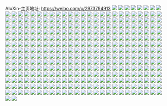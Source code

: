 AIuXin-主页地址: https://weibo.com/u/2973794913 
![](https://wx4.sinaimg.cn/mw2000/b1408261gy1h9jka3ycunj20u0140k77.jpg) 
![](https://wx4.sinaimg.cn/mw2000/b1408261gy1h9jka2l1syj20u016on99.jpg) 
![](https://wx4.sinaimg.cn/mw2000/b1408261gy1h9jka5uv2ej20u0140woe.jpg) 
![](https://wx4.sinaimg.cn/mw2000/b1408261gy1h9jkctkd18j20u0140n68.jpg) 
![](https://wx4.sinaimg.cn/mw2000/b1408261ly1h8ru9dacmbj20u013z12e.jpg) 
![](https://wx4.sinaimg.cn/mw2000/b1408261ly1h8ru9eeldsj20u01404aw.jpg) 
![](https://wx4.sinaimg.cn/mw2000/b1408261ly1h8ru9dtpsbj20u013ztik.jpg) 
![](https://wx4.sinaimg.cn/mw2000/b1408261ly1h8ru9gwb23j20u013zqg4.jpg) 
![](https://wx4.sinaimg.cn/mw2000/b1408261ly1h8ru9f3wiyj20u0140alr.jpg) 
![](https://wx4.sinaimg.cn/mw2000/b1408261ly1h8ru9gbvz0j20u014013c.jpg) 
![](https://wx4.sinaimg.cn/mw2000/b1408261ly1h8ru9fo67ij20u0140qbm.jpg) 
![](https://wx4.sinaimg.cn/mw2000/b1408261ly1h8f0x7grq3j20u0140q6u.jpg) 
![](https://wx4.sinaimg.cn/mw2000/b1408261ly1h8f0x6s7ldj20u014kgqy.jpg) 
![](https://wx4.sinaimg.cn/mw2000/b1408261ly1h8f0x73g1hj20u0140q8f.jpg) 
![](https://wx4.sinaimg.cn/mw2000/b1408261ly1h8f0x7s5nfj20u0140wiw.jpg) 
![](https://wx4.sinaimg.cn/mw2000/b1408261ly1h8f0x64gcwj20u0140dos.jpg) 
![](https://wx4.sinaimg.cn/mw2000/b1408261ly1h8f0x85t4rj20u0140tgf.jpg) 
![](https://wx4.sinaimg.cn/mw2000/b1408261ly1h7z4h4k2a0j20u013hdml.jpg) 
![](https://wx4.sinaimg.cn/mw2000/b1408261gy1h7jmqt7hzkj20wi1ycx3d.jpg) 
![](https://wx4.sinaimg.cn/mw2000/b1408261ly1h7g9zc8fcvj22801o01kx.jpg) 
![](https://wx4.sinaimg.cn/mw2000/b1408261ly1h7g9z5kpg3j22721nznpd.jpg) 
![](https://wx4.sinaimg.cn/mw2000/b1408261ly1h7g9z164goj21o0280qv5.jpg) 
![](https://wx4.sinaimg.cn/mw2000/b1408261ly1h7g9z4ufzoj22c034be72.jpg) 
![](https://wx4.sinaimg.cn/mw2000/b1408261ly1h7g9z3cskuj22c03401cl.jpg) 
![](https://wx4.sinaimg.cn/mw2000/b1408261ly1h7g9yzu82jj22c0340aky.jpg) 
![](https://wx4.sinaimg.cn/mw2000/b1408261ly1h7g9z6mq7pj21o0280b29.jpg) 
![](https://wx4.sinaimg.cn/mw2000/b1408261ly1h7g9z7cx43j20wi17cdgr.jpg) 
![](https://wx4.sinaimg.cn/mw2000/b1408261ly1h7g9z6ycb2j20wi16nn5k.jpg) 
![](https://wx4.sinaimg.cn/mw2000/b1408261ly1h7c5jzk41hj20zo10w0xf.jpg) 
![](https://wx4.sinaimg.cn/mw2000/b1408261ly1h6ww58rfe3j21au0u0dpi.jpg) 
![](https://wx4.sinaimg.cn/mw2000/b1408261ly1h6ww59440ej20u0140gqk.jpg) 
![](https://wx4.sinaimg.cn/mw2000/b1408261ly1h6ww56ps8uj20u0140k4x.jpg) 
![](https://wx4.sinaimg.cn/mw2000/b1408261ly1h6ww57i0xcj20u0140n3k.jpg) 
![](https://wx4.sinaimg.cn/mw2000/b1408261ly1h6ww58ftddj21hc0u0aaa.jpg) 
![](https://wx4.sinaimg.cn/mw2000/b1408261ly1h6p31e1urxj20lo2jkgzv.jpg) 
![](https://wx4.sinaimg.cn/mw2000/b1408261ly1h5tf2bsejkj20w50rhthh.jpg) 
![](https://wx4.sinaimg.cn/mw2000/b1408261ly1h5tf2aynfkj20ku0kuwit.jpg) 
![](https://wx4.sinaimg.cn/mw2000/b1408261ly1h45tnznvpgj20u013z7da.jpg) 
![](https://wx4.sinaimg.cn/mw2000/b1408261ly1h45to2akeaj20u013zwp0.jpg) 
![](https://wx4.sinaimg.cn/mw2000/b1408261ly1h45to5kmplj20u0140n9f.jpg) 
![](https://wx4.sinaimg.cn/mw2000/b1408261ly1h45to7enzzj20u013zqaf.jpg) 
![](https://wx4.sinaimg.cn/mw2000/b1408261ly1h45to9152xj20u0140n3q.jpg) 
![](https://wx4.sinaimg.cn/mw2000/b1408261ly1h45tnwxedqj20u01400ya.jpg) 
![](https://wx4.sinaimg.cn/mw2000/b1408261ly1h45tob05ipj20u011ijyu.jpg) 
![](https://wx4.sinaimg.cn/mw2000/b1408261ly1h3yryc9vp4j219p0u0qce.jpg) 
![](https://wx4.sinaimg.cn/mw2000/b1408261ly1h3o8jywouaj20u00u0q92.jpg) 
![](https://wx4.sinaimg.cn/mw2000/b1408261ly1h3makcppqbj223l35snpd.jpg) 
![](https://wx4.sinaimg.cn/mw2000/b1408261ly1h3makai1l5j23f756nnph.jpg) 
![](https://wx4.sinaimg.cn/mw2000/b1408261ly1h3makf0j5tj23ga56n7wk.jpg) 
![](https://wx4.sinaimg.cn/mw2000/b1408261ly1h3makhjymmj23ff56n1l1.jpg) 
![](https://wx4.sinaimg.cn/mw2000/b1408261ly1h3makjp9k8j223u35r1ky.jpg) 
![](https://wx4.sinaimg.cn/mw2000/b1408261ly1h3jsoddfmtj20u0140akt.jpg) 
![](https://wx4.sinaimg.cn/mw2000/b1408261ly1h3jsoekm97j21400u0tf4.jpg) 
![](https://wx4.sinaimg.cn/mw2000/b1408261ly1h3jsodzcqaj20u0140jxd.jpg) 
![](https://wx4.sinaimg.cn/mw2000/b1408261ly1h3jsp087c8j20u0140n74.jpg) 
![](https://wx4.sinaimg.cn/mw2000/b1408261ly1h3jsoznv7bj20u0140du5.jpg) 
![](https://wx4.sinaimg.cn/mw2000/b1408261ly1h3jspiik16j20u0140nd8.jpg) 
![](https://wx4.sinaimg.cn/mw2000/b1408261ly1h3icx5vbjmj20u0140gxy.jpg) 
![](https://wx4.sinaimg.cn/mw2000/b1408261ly1h3icx845r3j20u014010m.jpg) 
![](https://wx4.sinaimg.cn/mw2000/b1408261ly1h3icxaiykyj20u0140gqv.jpg) 
![](https://wx4.sinaimg.cn/mw2000/b1408261ly1h3icwtc062j20u013z4bq.jpg) 
![](https://wx4.sinaimg.cn/mw2000/b1408261ly1h3icx2pc8gj20u013zdrh.jpg) 
![](https://wx4.sinaimg.cn/mw2000/b1408261ly1h3icwzlyx8j20u0140du2.jpg) 
![](https://wx4.sinaimg.cn/mw2000/b1408261ly1h3icwuquerj21b60u0wkf.jpg) 
![](https://wx4.sinaimg.cn/mw2000/b1408261ly1h3icxsdkomj20u0140dpw.jpg) 
![](https://wx4.sinaimg.cn/mw2000/b1408261ly1h395mhkxk0j20u0140n0t.jpg) 
![](https://wx4.sinaimg.cn/mw2000/b1408261ly1h395mi2eejj20u00u0jwm.jpg) 
![](https://wx4.sinaimg.cn/mw2000/b1408261ly1h395mj00jyj20u0140n76.jpg) 
![](https://wx4.sinaimg.cn/mw2000/b1408261ly1h395mjv5boj20u01400wa.jpg) 
![](https://wx4.sinaimg.cn/mw2000/b1408261gy1h2uzid5zc9j20u00u0ahf.jpg) 
![](https://wx4.sinaimg.cn/mw2000/b1408261gy1h2uzif5cs3j20u014044x.jpg) 
![](https://wx4.sinaimg.cn/mw2000/b1408261gy1h2uzgid4lnj20u01400zl.jpg) 
![](https://wx4.sinaimg.cn/mw2000/b1408261gy1h2uzgj84xzj20u01407ax.jpg) 
![](https://wx4.sinaimg.cn/mw2000/b1408261ly1h2f7icjpqcj215o1qi7wh.jpg) 
![](https://wx4.sinaimg.cn/mw2000/b1408261ly1h2f7ibrhkdj22c03404qs.jpg) 
![](https://wx4.sinaimg.cn/mw2000/b1408261ly1h2f7ikt48uj22c0340npg.jpg) 
![](https://wx4.sinaimg.cn/mw2000/b1408261ly1h230e5hafhj20u0167jzu.jpg) 
![](https://wx4.sinaimg.cn/mw2000/b1408261gy1h1vn349ci7j20u0126ncg.jpg) 
![](https://wx4.sinaimg.cn/mw2000/b1408261gy1h1vn3108coj20u01407jt.jpg) 
![](https://wx4.sinaimg.cn/mw2000/b1408261gy1h1vn6tilg3j20u01404bl.jpg) 
![](https://wx4.sinaimg.cn/mw2000/b1408261gy1h1vn33igeoj20u013zk99.jpg) 
![](https://wx4.sinaimg.cn/mw2000/b1408261ly1h1ql2xx1tbj20u014010h.jpg) 
![](https://wx4.sinaimg.cn/mw2000/b1408261gy1h0vu6lvqdmj20u0140q9g.jpg) 
![](https://wx4.sinaimg.cn/mw2000/b1408261gy1h0qw1bv26fj20u014046u.jpg) 
![](https://wx4.sinaimg.cn/mw2000/b1408261gy1h0qw2mcptrj20ni0nidiy.jpg) 
![](https://wx4.sinaimg.cn/mw2000/b1408261gy1h0qw1kb1wgj20u0140gt9.jpg) 
![](https://wx4.sinaimg.cn/mw2000/b1408261gy1h0qw1g5v9bj20u013v7fa.jpg) 
![](https://wx4.sinaimg.cn/mw2000/b1408261gy1h0qw1dbp7wj20u00u0n2c.jpg) 
![](https://wx4.sinaimg.cn/mw2000/b1408261gy1h0qw1i6u5tj20u014046l.jpg) 
![](https://wx4.sinaimg.cn/mw2000/b1408261gy1gzrhu09allj22c0340kjo.jpg) 
![](https://wx4.sinaimg.cn/mw2000/b1408261gy1gzrhtv65q3j229m30te83.jpg) 
![](https://wx4.sinaimg.cn/mw2000/b1408261gy1gzrhvq4sitj21401e0k87.jpg) 
![](https://wx4.sinaimg.cn/mw2000/b1408261gy1gzrhyr09p1j22c02xte82.jpg) 
![](https://wx4.sinaimg.cn/mw2000/b1408261gy1gzri04hxngj21sc2dskjm.jpg) 
![](https://wx4.sinaimg.cn/mw2000/b1408261ly1gz8mv75rpdj22c033znpe.jpg) 
![](https://wx4.sinaimg.cn/mw2000/b1408261gy1gygwqkorvxj222p341hdu.jpg) 
![](https://wx4.sinaimg.cn/mw2000/b1408261gy1gygwqmwmekj222n33yhdu.jpg) 
![](https://wx4.sinaimg.cn/mw2000/b1408261ly1gxdabnl0a0j22c0340hdt.jpg) 
![](https://wx4.sinaimg.cn/mw2000/b1408261ly1gxdahz1199j20n00m4n3t.jpg) 
![](https://wx4.sinaimg.cn/mw2000/b1408261ly1gwxn4posh3j20n02nytnq.jpg) 
![](https://wx4.sinaimg.cn/mw2000/b1408261ly1gwqbl0w09oj20n014w43t.jpg) 
![](https://wx4.sinaimg.cn/mw2000/b1408261ly1gwqbl25av2j20n014w0wd.jpg) 
![](https://wx4.sinaimg.cn/mw2000/b1408261gy1gwbmacb364j21o0280kjl.jpg) 
![](https://wx4.sinaimg.cn/mw2000/b1408261gy1gwbmagwvuaj21o0280u0x.jpg) 
![](https://wx4.sinaimg.cn/mw2000/b1408261gy1gwbmanupxfj21o0280u0x.jpg) 
![](https://wx4.sinaimg.cn/mw2000/b1408261gy1gwbmaq2xa3j22c02c01ky.jpg) 
![](https://wx4.sinaimg.cn/mw2000/003ffJU5ly1gv99fn9sr2j62c0340hdv02.jpg) 
![](https://wx4.sinaimg.cn/mw2000/003ffJU5ly1gv99f7tj7hj626x2x84qq02.jpg) 
![](https://wx4.sinaimg.cn/mw2000/003ffJU5ly1gv99f6onhqj62c0340qv702.jpg) 
![](https://wx4.sinaimg.cn/mw2000/003ffJU5ly1gv99firoxrj62c03404qq02.jpg) 
![](https://wx4.sinaimg.cn/mw2000/003ffJU5ly1gv99f212yij62c0340hdt02.jpg) 
![](https://wx4.sinaimg.cn/mw2000/003ffJU5ly1gv99fhei7jj62c03404qp02.jpg) 
![](https://wx4.sinaimg.cn/mw2000/003ffJU5ly1gv99fb9lptj62c0340u0y02.jpg) 
![](https://wx4.sinaimg.cn/mw2000/003ffJU5ly1gv99f3ehisj63402c0b2902.jpg) 
![](https://wx4.sinaimg.cn/mw2000/003ffJU5ly1gv99fcnb4ej62c03407wi02.jpg) 
![](https://wx4.sinaimg.cn/mw2000/003ffJU5gy1gv3or8cv2aj635s23tb2d02.jpg) 
![](https://wx4.sinaimg.cn/mw2000/003ffJU5gy1gv3or4he7uj625s1gk7wi02.jpg) 
![](https://wx4.sinaimg.cn/mw2000/003ffJU5gy1gukyldm6mkj62c0340x6p02.jpg) 
![](https://wx4.sinaimg.cn/mw2000/003ffJU5gy1gukyleyvlpj61m925n7wi02.jpg) 
![](https://wx4.sinaimg.cn/mw2000/003ffJU5gy1gugiqrarxtj60j60j6whx02.jpg) 
![](https://wx4.sinaimg.cn/mw2000/003ffJU5gy1gugiku1qglj62c02c07wh02.jpg) 
![](https://wx4.sinaimg.cn/mw2000/003ffJU5gy1gugio6adysj61o0280qv502.jpg) 
![](https://wx4.sinaimg.cn/mw2000/003ffJU5gy1gugiodm77zj61o0280npd02.jpg) 
![](https://wx4.sinaimg.cn/mw2000/003ffJU5gy1gu5xd3z5ccj62c0340e8402.jpg) 
![](https://wx4.sinaimg.cn/mw2000/003ffJU5gy1gu5xcyhew4j62c02xeqv702.jpg) 
![](https://wx4.sinaimg.cn/mw2000/003ffJU5gy1gu5xcu6t32j62c0340qv702.jpg) 
![](https://wx4.sinaimg.cn/mw2000/003ffJU5gy1gu5xkhbvkgj62801o0npd02.jpg) 
![](https://wx4.sinaimg.cn/mw2000/003ffJU5gy1gu52eef7xij60ma0bvdg902.jpg) 
![](https://wx4.sinaimg.cn/mw2000/003ffJU5gy1gtlchonat8j62c03407wi02.jpg) 
![](https://wx4.sinaimg.cn/mw2000/003ffJU5gy1gtlchv2kzvj62c0340qv602.jpg) 
![](https://wx4.sinaimg.cn/mw2000/003ffJU5gy1gtlchxt9nqj62c03404qq02.jpg) 
![](https://wx4.sinaimg.cn/mw2000/003ffJU5gy1gtlci33sb3j62c0340e8202.jpg) 
![](https://wx4.sinaimg.cn/mw2000/003ffJU5gy1gtlci6mtnpj62c02c0npd02.jpg) 
![](https://wx4.sinaimg.cn/mw2000/003ffJU5gy1gtlcif8ngxj62c02c0u0x02.jpg) 
![](https://wx4.sinaimg.cn/mw2000/003ffJU5gy1gtlcinc5rfj62c02c0npd02.jpg) 
![](https://wx4.sinaimg.cn/mw2000/003ffJU5gy1gtlciqf8m9j62c0340hdu02.jpg) 
![](https://wx4.sinaimg.cn/mw2000/003ffJU5gy1gtlcisrukkj60u00u0afl02.jpg) 
![](https://wx4.sinaimg.cn/mw2000/003ffJU5gy1gtijuonsk2j62c0340npd02.jpg) 
![](https://wx4.sinaimg.cn/mw2000/b1408261gy1gt9ktrzqjsj223u35se32.jpg) 
![](https://wx4.sinaimg.cn/mw2000/b1408261gy1gt9ktybvgtj22yo4g0npd.jpg) 
![](https://wx4.sinaimg.cn/mw2000/b1408261gy1gt9kzj4yglj20ad0adt8i.jpg) 
![](https://wx4.sinaimg.cn/mw2000/b1408261gy1gt9ktuoki0j223u35s1kx.jpg) 
![](https://wx4.sinaimg.cn/mw2000/b1408261gy1gsoyqqos0nj21w02n5u0x.jpg) 
![](https://wx4.sinaimg.cn/mw2000/b1408261gy1gsoyqoloe7j22c02c0qv6.jpg) 
![](https://wx4.sinaimg.cn/mw2000/b1408261gy1gshxungj2oj21o0280npd.jpg) 
![](https://wx4.sinaimg.cn/mw2000/b1408261gy1gshxusepkpj21o02801ky.jpg) 
![](https://wx4.sinaimg.cn/mw2000/b1408261gy1gshxuu7wb3j22c0340b29.jpg) 
![](https://wx4.sinaimg.cn/mw2000/b1408261gy1gshxugu0kyj221b2vr1ky.jpg) 
![](https://wx4.sinaimg.cn/mw2000/b1408261gy1gruir6d3l5j21o0280tyd.jpg) 
![](https://wx4.sinaimg.cn/mw2000/b1408261gy1gruir3saugj22801o0x6q.jpg) 
![](https://wx4.sinaimg.cn/mw2000/b1408261gy1gruir2c9azj20n01dse84.jpg) 
![](https://wx4.sinaimg.cn/mw2000/b1408261gy1gruir4opgaj22c02c07wh.jpg) 
![](https://wx4.sinaimg.cn/mw2000/b1408261gy1grpzhar153j20vc15sds7.jpg) 
![](https://wx4.sinaimg.cn/mw2000/b1408261gy1grpzh9x16xj20vc15sk1w.jpg) 
![](https://wx4.sinaimg.cn/mw2000/b1408261gy1grpzhkjnugj20vc15s138.jpg) 
![](https://wx4.sinaimg.cn/mw2000/003ffJU5gy1grpzhge7fvj62c0340hdv02.jpg) 
![](https://wx4.sinaimg.cn/mw2000/b1408261gy1grpzig8hj0j22c02c0b29.jpg) 
![](https://wx4.sinaimg.cn/mw2000/b1408261gy1grpzidtavgj22c03401ky.jpg) 
![](https://wx4.sinaimg.cn/mw2000/b1408261gy1grd0lmp73xj22od176nft.jpg) 
![](https://wx4.sinaimg.cn/mw2000/b1408261gy1grd0locc1yj23402c07kz.jpg) 
![](https://wx4.sinaimg.cn/mw2000/b1408261gy1grbqn9beshj22c0340dzv.jpg) 
![](https://wx4.sinaimg.cn/mw2000/b1408261gy1grbqmx8u57j23402c01ky.jpg) 
![](https://wx4.sinaimg.cn/mw2000/b1408261gy1grbqnamsunj23402c0dzf.jpg) 
![](https://wx4.sinaimg.cn/mw2000/b1408261gy1grbqnjh418j22c03401ky.jpg) 
![](https://wx4.sinaimg.cn/mw2000/b1408261gy1grbqn3xuabj20u00sdgq1.jpg) 
![](https://wx4.sinaimg.cn/mw2000/b1408261gy1grbqmsdlmhj22c0340hdu.jpg) 
![](https://wx4.sinaimg.cn/mw2000/b1408261gy1grbqn6ecwbj23402c01kx.jpg) 
![](https://wx4.sinaimg.cn/mw2000/b1408261gy1grbqn2ih0vj22c0340kjl.jpg) 
![](https://wx4.sinaimg.cn/mw2000/b1408261gy1grbqngz38kj22ds1scb2d.jpg) 
![](https://wx4.sinaimg.cn/mw2000/b1408261gy1gr4r6dhut4j223b2sfe82.jpg) 
![](https://wx4.sinaimg.cn/mw2000/b1408261gy1gr4r6tqke3j23402c04qq.jpg) 
![](https://wx4.sinaimg.cn/mw2000/b1408261gy1gr4r6m5rl3j22c0340u16.jpg) 
![](https://wx4.sinaimg.cn/mw2000/b1408261gy1gr4r74h2oqj230j29ee81.jpg) 
![](https://wx4.sinaimg.cn/mw2000/b1408261gy1gr4r7anx47j22832ysb29.jpg) 
![](https://wx4.sinaimg.cn/mw2000/b1408261gy1gr4r784cfaj22c0340kjl.jpg) 
![](https://wx4.sinaimg.cn/mw2000/b1408261gy1gr4r6ptyr5j22c02c0qv5.jpg) 
![](https://wx4.sinaimg.cn/mw2000/b1408261gy1gr4r6xeilqj23402c0npd.jpg) 
![](https://wx4.sinaimg.cn/mw2000/b1408261gy1gr4r71ukpij22c03407wj.jpg) 
![](https://wx4.sinaimg.cn/mw2000/003ffJU5gy1gr2eftcappj62zy28yx4902.jpg) 
![](https://wx4.sinaimg.cn/mw2000/b1408261gy1gr2edw33pyj22bo1hihdt.jpg) 
![](https://wx4.sinaimg.cn/mw2000/b1408261gy1gr2efqvdslj22yi27wb29.jpg) 
![](https://wx4.sinaimg.cn/mw2000/b1408261gy1gr2edsg16vj22c03401ky.jpg) 
![](https://wx4.sinaimg.cn/mw2000/b1408261gy1gr2egblpbuj231g28zte1.jpg) 
![](https://wx4.sinaimg.cn/mw2000/b1408261gy1gr2efy9zdqj22c034ee82.jpg) 
![](https://wx4.sinaimg.cn/mw2000/b1408261gy1gr2eg419mpj22c03404qs.jpg) 
![](https://wx4.sinaimg.cn/mw2000/b1408261gy1gr2eg8sr58j22c032enpg.jpg) 
![](https://wx4.sinaimg.cn/mw2000/b1408261gy1gr2ega8r5pj21x72ock13.jpg) 
![](https://wx4.sinaimg.cn/mw2000/b1408261gy1gqu8xwqrc8j222r2ro4qp.jpg) 
![](https://wx4.sinaimg.cn/mw2000/003ffJU5gy1gqu8y064suj631s2acqv502.jpg) 
![](https://wx4.sinaimg.cn/mw2000/b1408261gy1gqu8xo9wm5j23402c0e81.jpg) 
![](https://wx4.sinaimg.cn/mw2000/b1408261gy1gqu8xqnl5uj21vy2iltq6.jpg) 
![](https://wx4.sinaimg.cn/mw2000/b1408261gy1gqu8wqgl6lj21ft1oaqo4.jpg) 
![](https://wx4.sinaimg.cn/mw2000/b1408261gy1gqu8x05t48j22zc28i7wi.jpg) 
![](https://wx4.sinaimg.cn/mw2000/b1408261gy1gqu8ws8jrxj229i30p7wh.jpg) 
![](https://wx4.sinaimg.cn/mw2000/b1408261gy1gqu8wvko78j23402c07wj.jpg) 
![](https://wx4.sinaimg.cn/mw2000/b1408261gy1gqu8x61aebj22c03407wj.jpg) 
![](https://wx4.sinaimg.cn/mw2000/b1408261gy1gqu8woxbvrj23402c0x6q.jpg) 
![](https://wx4.sinaimg.cn/mw2000/b1408261gy1gqu8x8a822j23402c0tvb.jpg) 
![](https://wx4.sinaimg.cn/mw2000/b1408261gy1gqu8xdovnmj22c0340e82.jpg) 
![](https://wx4.sinaimg.cn/mw2000/b1408261gy1gqu8xi9r19j23402c0b2a.jpg) 
![](https://wx4.sinaimg.cn/mw2000/b1408261gy1gqu8xtnm7yj226a2wdb29.jpg) 
![](https://wx4.sinaimg.cn/mw2000/b1408261gy1gqojv750g7j21400u0dmb.jpg) 
![](https://wx4.sinaimg.cn/mw2000/b1408261gy1gqojv7znpvj2140140n5r.jpg) 
![](https://wx4.sinaimg.cn/mw2000/b1408261gy1gqjtkdn9vdj238w1tsx6p.jpg) 
![](https://wx4.sinaimg.cn/mw2000/b1408261gy1gqjtkh0m3vj22c0340x6p.jpg) 
![](https://wx4.sinaimg.cn/mw2000/b1408261gy1gqjtkn3g37j22c0340npe.jpg) 
![](https://wx4.sinaimg.cn/mw2000/b1408261gy1gqjtlk3vggj22tc2401ky.jpg) 
![](https://wx4.sinaimg.cn/mw2000/b1408261gy1gqjtlgzrgmj22c03407wj.jpg) 
![](https://wx4.sinaimg.cn/mw2000/b1408261gy1gqjtlomnn8j22c03404qq.jpg) 
![](https://wx4.sinaimg.cn/mw2000/b1408261gy1gqjtmfq14bj22c0340e83.jpg) 
![](https://wx4.sinaimg.cn/mw2000/b1408261gy1gqjtmmi1czj22c0340b2a.jpg) 
![](https://wx4.sinaimg.cn/mw2000/b1408261gy1gqjtmqsxhej23402c0npd.jpg) 
![](https://wx4.sinaimg.cn/mw2000/b1408261gy1gqdn05yuq7j22c0340u0z.jpg) 
![](https://wx4.sinaimg.cn/mw2000/b1408261gy1gqdn0da2htj235s2dcnpe.jpg) 
![](https://wx4.sinaimg.cn/mw2000/b1408261gy1gqdn0ov1hhj22c03407wk.jpg) 
![](https://wx4.sinaimg.cn/mw2000/b1408261gy1gqdn0yqv7sj235s2dckjm.jpg) 
![](https://wx4.sinaimg.cn/mw2000/b1408261gy1gqdn165w9cj232j2awx6p.jpg) 
![](https://wx4.sinaimg.cn/mw2000/b1408261gy1gqdn1hhjfsj22dc35sb2b.jpg) 
![](https://wx4.sinaimg.cn/mw2000/b1408261gy1gqdn1op016j22c0340e82.jpg) 
![](https://wx4.sinaimg.cn/mw2000/b1408261gy1gqdntzra6sj22c0340ngb.jpg) 
![](https://wx4.sinaimg.cn/mw2000/b1408261gy1gqdnuq1of9j23402c01ky.jpg) 
![](https://wx4.sinaimg.cn/mw2000/b1408261gy1gq83kyocoej22c02c0e71.jpg) 
![](https://wx4.sinaimg.cn/mw2000/b1408261gy1gq83l5mxsnj23402c0b29.jpg) 
![](https://wx4.sinaimg.cn/mw2000/b1408261gy1gq83ly4ndvj22c02c0h8r.jpg) 
![](https://wx4.sinaimg.cn/mw2000/b1408261gy1gq83mcq2n3j20vc15swtg.jpg) 
![](https://wx4.sinaimg.cn/mw2000/b1408261gy1gq5oom738aj20vc15sk3w.jpg) 
![](https://wx4.sinaimg.cn/mw2000/b1408261gy1gq5ooir4mhj20vc15sami.jpg) 
![](https://wx4.sinaimg.cn/mw2000/b1408261gy1gq5ookvnkdj20vc15sdtk.jpg) 
![](https://wx4.sinaimg.cn/mw2000/b1408261gy1gq5oofu99ij20vc15s4bk.jpg) 
![](https://wx4.sinaimg.cn/mw2000/b1408261gy1gq4coeo6erj22c0340b2d.jpg) 
![](https://wx4.sinaimg.cn/mw2000/b1408261gy1gq4cpdddfyj22c0340kjo.jpg) 
![](https://wx4.sinaimg.cn/mw2000/b1408261gy1gq4cpotj2kj22c0340npf.jpg) 
![](https://wx4.sinaimg.cn/mw2000/b1408261gy1gq4cnism3oj216t1l3nbr.jpg) 
![](https://wx4.sinaimg.cn/mw2000/b1408261gy1gq4cngnk2tj21i61i61kx.jpg) 
![](https://wx4.sinaimg.cn/mw2000/b1408261gy1gq4cmzuf1kj21n72nuqsj.jpg) 
![](https://wx4.sinaimg.cn/mw2000/b1408261gy1gq4cn9y9m4j22c0340b2a.jpg) 
![](https://wx4.sinaimg.cn/mw2000/b1408261gy1gq4cn5pmlgj21m71h8x5p.jpg) 
![](https://wx4.sinaimg.cn/mw2000/b1408261gy1gq4cn2itvsj21zj2nde7l.jpg) 
![](https://wx4.sinaimg.cn/mw2000/b1408261gy1gpw35d7m2tj226g2wmb29.jpg) 
![](https://wx4.sinaimg.cn/mw2000/b1408261gy1gpoi3g9xbmj22gx3pdqv9.jpg) 
![](https://wx4.sinaimg.cn/mw2000/b1408261gy1gpoi4kciolj22c03401kz.jpg) 
![](https://wx4.sinaimg.cn/mw2000/b1408261gy1gpoi4mcbngj22c03401eb.jpg) 
![](https://wx4.sinaimg.cn/mw2000/b1408261gy1gpoi3p2u4rj22c0340npf.jpg) 
![](https://wx4.sinaimg.cn/mw2000/b1408261gy1gpoi3yg6ewj22c0340x6r.jpg) 
![](https://wx4.sinaimg.cn/mw2000/b1408261gy1gpoi4evgmdj22c03401kz.jpg) 
![](https://wx4.sinaimg.cn/mw2000/b1408261gy1gpahen6rcnj22c02c04qr.jpg) 
![](https://wx4.sinaimg.cn/mw2000/b1408261gy1gp8ggpbbi0j22c03401kz.jpg) 
![](https://wx4.sinaimg.cn/mw2000/b1408261gy1gp8gihehe7j22822yrnpe.jpg) 
![](https://wx4.sinaimg.cn/mw2000/b1408261gy1gp8gh927zij20n02qrkjl.jpg) 
![](https://wx4.sinaimg.cn/mw2000/b1408261gy1gp8ghbpzxtj20n02vjb29.jpg) 
![](https://wx4.sinaimg.cn/mw2000/b1408261gy1gp8gghh9j3j223u35shdu.jpg) 
![](https://wx4.sinaimg.cn/mw2000/b1408261gy1gp8ggljyx7j235s23u7wi.jpg) 
![](https://wx4.sinaimg.cn/mw2000/b1408261gy1gp2laib01ij235s23unpe.jpg) 
![](https://wx4.sinaimg.cn/mw2000/b1408261gy1gp2la9e1jrj24mo334x6s.jpg) 
![](https://wx4.sinaimg.cn/mw2000/b1408261gy1gp2lacfjhkj235s23ub29.jpg) 
![](https://wx4.sinaimg.cn/mw2000/b1408261gy1gp2l9nsspcj23402c0x6p.jpg) 
![](https://wx4.sinaimg.cn/mw2000/b1408261gy1gp2lbjv8waj23402c0e82.jpg) 
![](https://wx4.sinaimg.cn/mw2000/b1408261gy1gp2l9rt7l3j23402c07wh.jpg) 
![](https://wx4.sinaimg.cn/mw2000/b1408261gy1gp2ldr1taqj22c0340kjm.jpg) 
![](https://wx4.sinaimg.cn/mw2000/b1408261gy1gp2lb1fv83j24mo334qv8.jpg) 
![](https://wx4.sinaimg.cn/mw2000/b1408261gy1gp2lb9v5e3j24mo3341l1.jpg) 
![](https://wx4.sinaimg.cn/mw2000/b1408261gy1gp2jdvysm3j223p2sx4qr.jpg) 
![](https://wx4.sinaimg.cn/mw2000/b1408261gy1gp2je1p94bj223u35s7wj.jpg) 
![](https://wx4.sinaimg.cn/mw2000/b1408261gy1gp2je90z58j23344mou11.jpg) 
![](https://wx4.sinaimg.cn/mw2000/b1408261gy1gp2jdqzf9bj24mo334x6t.jpg) 
![](https://wx4.sinaimg.cn/mw2000/b1408261gy1gp2jedxk7dj24mo3344qt.jpg) 
![](https://wx4.sinaimg.cn/mw2000/b1408261gy1gp2jeh5dxrj23344mou0y.jpg) 
![](https://wx4.sinaimg.cn/mw2000/b1408261gy1govvn3bonaj22c0340b29.jpg) 
![](https://wx4.sinaimg.cn/mw2000/b1408261ly1gnky9s1unzj20vc15s0z4.jpg) 
![](https://wx4.sinaimg.cn/mw2000/b1408261ly1gnky9vc5uyj20n01dsqv8.jpg) 
![](https://wx4.sinaimg.cn/mw2000/b1408261ly1gnky9r3av3j20vc15stjc.jpg) 
![](https://wx4.sinaimg.cn/mw2000/b1408261ly1gnjthmju5ij20u00u00zb.jpg) 
![](https://wx4.sinaimg.cn/mw2000/b1408261ly1gnjthm8upaj20j60hcgmy.jpg) 
![](https://wx4.sinaimg.cn/mw2000/b1408261ly1gn81od8l9pj20u0140ti0.jpg) 
![](https://wx4.sinaimg.cn/mw2000/b1408261ly1gn81ocnd4lj20u00u0tf8.jpg) 
![](https://wx4.sinaimg.cn/mw2000/b1408261ly1gn4u055ptyj20u00u0109.jpg) 
![](https://wx4.sinaimg.cn/mw2000/b1408261ly1gn4u05nqr9j20u00u044u.jpg) 
![](https://wx4.sinaimg.cn/mw2000/b1408261ly1gn4u083srvj21400u0qhi.jpg) 
![](https://wx4.sinaimg.cn/mw2000/b1408261ly1gn4u19twk3j21400u07ay.jpg) 
![](https://wx4.sinaimg.cn/mw2000/b1408261ly1gn4u06ytx1j20u00u0gv7.jpg) 
![](https://wx4.sinaimg.cn/mw2000/b1408261ly1gn4u07j2p0j20u00u0ah0.jpg) 
![](https://wx4.sinaimg.cn/mw2000/b1408261ly1gn4u08nk0ij20u0140ala.jpg) 
![](https://wx4.sinaimg.cn/mw2000/b1408261ly1gn4u09wbmrj20u014014d.jpg) 
![](https://wx4.sinaimg.cn/mw2000/b1408261ly1gn4u06de8wj20n318zjz2.jpg) 
![](https://wx4.sinaimg.cn/mw2000/b1408261ly1gn2mda3fhmj20u00u0jte.jpg) 
![](https://wx4.sinaimg.cn/mw2000/b1408261ly1gn2mdag6tgj20u00vu13m.jpg) 
![](https://wx4.sinaimg.cn/mw2000/b1408261ly1gn2mdavomij20u012tdw7.jpg) 
![](https://wx4.sinaimg.cn/mw2000/b1408261ly1gn2mk9nk2pj20u01404es.jpg) 
![](https://wx4.sinaimg.cn/mw2000/b1408261ly1gmuco7q654j23402c01ky.jpg) 
![](https://wx4.sinaimg.cn/mw2000/b1408261ly1gmoq1b28yuj20n00yi7wh.jpg) 
![](https://wx4.sinaimg.cn/mw2000/b1408261ly1gmoq1bo9yfj20n00ww4qp.jpg) 
![](https://wx4.sinaimg.cn/mw2000/b1408261ly1gmoq1cpscvj20n00um4qp.jpg) 
![](https://wx4.sinaimg.cn/mw2000/b1408261ly1gmoq1dph02j22c0340e82.jpg) 
![](https://wx4.sinaimg.cn/mw2000/b1408261ly1gmoq1f6kyxj22c0340u0y.jpg) 
![](https://wx4.sinaimg.cn/mw2000/b1408261ly1gmoq1h4xmij22c0340hdv.jpg) 
![](https://wx4.sinaimg.cn/mw2000/b1408261ly1gmcy53ja4uj21hc0mckj1.jpg) 
![](https://wx4.sinaimg.cn/mw2000/b1408261ly1gmcy547sucj21hc0mc3ze.jpg) 
![](https://wx4.sinaimg.cn/mw2000/b1408261ly1gmcy54nww2j21hc0mch8z.jpg) 
![](https://wx4.sinaimg.cn/mw2000/b1408261gy1gm872sy8xlj20u01407e2.jpg) 
![](https://wx4.sinaimg.cn/mw2000/b1408261gy1gm872sdku1j20u00u0gvi.jpg) 
![](https://wx4.sinaimg.cn/mw2000/b1408261gy1gm61z475k2j20u00u0ajy.jpg) 
![](https://wx4.sinaimg.cn/mw2000/b1408261gy1gm3gwf5q6qj20u0140wtm.jpg) 
![](https://wx4.sinaimg.cn/mw2000/b1408261gy1glx2yfmd8oj20u0140jyy.jpg) 
![](https://wx4.sinaimg.cn/mw2000/b1408261gy1glx2yf16d1j20u0140qhp.jpg) 
![](https://wx4.sinaimg.cn/mw2000/b1408261gy1glx2yec2prj20u0140gz8.jpg) 
![](https://wx4.sinaimg.cn/mw2000/b1408261gy1glx2yb9o69j20u0140h5u.jpg) 
![](https://wx4.sinaimg.cn/mw2000/b1408261gy1glx2yckcoyj20u0140dss.jpg) 
![](https://wx4.sinaimg.cn/mw2000/b1408261gy1glx2ydno1cj20u015c4iy.jpg) 
![](https://wx4.sinaimg.cn/mw2000/b1408261gy1gls1kvx2ijj20hh0hrwfg.jpg) 
![](https://wx4.sinaimg.cn/mw2000/b1408261gy1glosn28ud1j20z21aqnir.jpg) 
![](https://wx4.sinaimg.cn/mw2000/b1408261gy1gln6stazs7j20zj0u0wza.jpg) 
![](https://wx4.sinaimg.cn/mw2000/b1408261gy1glj5hohgdej20n006zq3f.jpg) 
![](https://wx4.sinaimg.cn/mw2000/b1408261gy1glbvceusudj20s715sgz3.jpg) 
![](https://wx4.sinaimg.cn/mw2000/b1408261gy1gl9xwdbky5j20b20bojs4.jpg) 
![](https://wx4.sinaimg.cn/mw2000/b1408261gy1gl8tmy990jj20u00u045e.jpg) 
![](https://wx4.sinaimg.cn/mw2000/b1408261gy1gl8tn6576oj20dw0afgmr.jpg) 
![](https://wx4.sinaimg.cn/mw2000/b1408261gy1gl3tx1nj5rj20u0179dq5.jpg) 
![](https://wx4.sinaimg.cn/mw2000/b1408261gy1gl3tx4cf3nj20u014bk6b.jpg) 
![](https://wx4.sinaimg.cn/mw2000/b1408261gy1gl3tx2gausj20u01404a2.jpg) 
![](https://wx4.sinaimg.cn/mw2000/b1408261gy1gl3tx35ah6j21400u0wsg.jpg) 
![](https://wx4.sinaimg.cn/mw2000/b1408261gy1gl3tx3tx7lj20u01hcdpw.jpg) 
![](https://wx4.sinaimg.cn/mw2000/b1408261gy1gl3tx19x9fj20u00xn0zk.jpg) 
![](https://wx4.sinaimg.cn/mw2000/b1408261gy1gl3tx4xrz1j20u00u37bx.jpg) 
![](https://wx4.sinaimg.cn/mw2000/b1408261gy1gl3tz2s4flj20u00u0n3w.jpg) 
![](https://wx4.sinaimg.cn/mw2000/b1408261gy1gl3tz1ritkj21400u011h.jpg) 
![](https://wx4.sinaimg.cn/mw2000/b1408261gy1gl204im5yyj20u00u0dot.jpg) 
![](https://wx4.sinaimg.cn/mw2000/b1408261gy1gknre6m4wmj21400u0dj9.jpg) 
![](https://wx4.sinaimg.cn/mw2000/b1408261gy1gkmq0khiygj20u0140k6g.jpg) 
![](https://wx4.sinaimg.cn/mw2000/b1408261gy1gkmq0hgncgj20u014ek51.jpg) 
![](https://wx4.sinaimg.cn/mw2000/b1408261gy1gkmq0jyo0mj20u0140gu9.jpg) 
![](https://wx4.sinaimg.cn/mw2000/b1408261gy1gkmq0j9f20j20u0140an4.jpg) 
![](https://wx4.sinaimg.cn/mw2000/b1408261gy1gkmq0i34uoj21400u07if.jpg) 
![](https://wx4.sinaimg.cn/mw2000/b1408261gy1gkmq0l4wm5j21400u0n46.jpg) 
![](https://wx4.sinaimg.cn/mw2000/b1408261gy1gkiygv72epj21900u04az.jpg) 
![](https://wx4.sinaimg.cn/mw2000/b1408261ly1gkh3tjb1e9j20u00u0qb4.jpg) 
![](https://wx4.sinaimg.cn/mw2000/b1408261ly1gkh3tn9bwuj21400u0tla.jpg) 
![](https://wx4.sinaimg.cn/mw2000/b1408261ly1gkh3tkgoz7j20u00u0wiu.jpg) 
![](https://wx4.sinaimg.cn/mw2000/b1408261ly1gkh3tkxv1tj20u00u0n3w.jpg) 
![](https://wx4.sinaimg.cn/mw2000/b1408261gy1gkdi2cswqwj20u00u0gqt.jpg) 
![](https://wx4.sinaimg.cn/mw2000/b1408261gy1gkdi5u6l0cj20u0140dtc.jpg) 
![](https://wx4.sinaimg.cn/mw2000/b1408261gy1gkdi5uxwdfj20u0140k4d.jpg) 
![](https://wx4.sinaimg.cn/mw2000/b1408261gy1gkdi5ve3rxj20hs0hsjsp.jpg) 
![](https://wx4.sinaimg.cn/mw2000/b1408261gy1gk7gryesfoj21400u0th2.jpg) 
![](https://wx4.sinaimg.cn/mw2000/b1408261gy1gk7grwk48sj20u00u00zy.jpg) 
![](https://wx4.sinaimg.cn/mw2000/b1408261gy1gk7gsc2hpxj20u00u0n1w.jpg) 
![](https://wx4.sinaimg.cn/mw2000/b1408261gy1gk7guufw9ej20u00u00xd.jpg) 
![](https://wx4.sinaimg.cn/mw2000/b1408261gy1gjtd71jda7j20u014011i.jpg) 
![](https://wx4.sinaimg.cn/mw2000/b1408261gy1gjaaoxbl9vj20u0140qcl.jpg) 
![](https://wx4.sinaimg.cn/mw2000/b1408261gy1gjaaotwik6j20u014047r.jpg) 
![](https://wx4.sinaimg.cn/mw2000/b1408261gy1gjaaos4zx2j20u0140woq.jpg) 
![](https://wx4.sinaimg.cn/mw2000/b1408261gy1gjaaoq2z7zj20u0140gt0.jpg) 
![](https://wx4.sinaimg.cn/mw2000/b1408261gy1gjaaovdv0cj20u0140n3o.jpg) 
![](https://wx4.sinaimg.cn/mw2000/b1408261gy1gjaaoojb24j20u0140tfg.jpg) 
![](https://wx4.sinaimg.cn/mw2000/b1408261gy1gj8slio9a5j21400u0tnr.jpg) 
![](https://wx4.sinaimg.cn/mw2000/b1408261gy1gj8sljgw9fj20u014017i.jpg) 
![](https://wx4.sinaimg.cn/mw2000/b1408261gy1gj8slkbe5ej21400u0gxs.jpg) 
![](https://wx4.sinaimg.cn/mw2000/b1408261gy1gj8slhj0f1j21400u0h07.jpg) 
![](https://wx4.sinaimg.cn/mw2000/b1408261gy1gimzhotkakj20u014012q.jpg) 
![](https://wx4.sinaimg.cn/mw2000/b1408261gy1gimzjxcvkaj20u0140dsp.jpg) 
![](https://wx4.sinaimg.cn/mw2000/b1408261gy1gimzm04a3hj20u0140wkk.jpg) 
